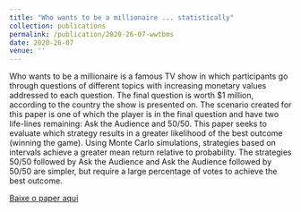 ```yaml
---
title: "Who wants to be a millionaire ... statistically"
collection: publications
permalink: /publication/2020-26-07-wwtbms
date: 2020-26-07
venue: ''
---
```

Who wants to be a millionaire is a famous TV show in which participants go through questions of different topics with increasing monetary values addressed to each question.
The final question is worth $1 million, according to the country the show is presented on.
The scenario created for this paper is one of which the player is in the final question and have two life-lines remaining: Ask the Audience and 50/50. 
This paper seeks to evaluate which strategy results in a greater likelihood of the best outcome (winning the game). 
Using Monte Carlo simulations, strategies based on intervals achieve a greater mean return relative to probability. 
The strategies 50/50 followed by Ask the Audience and Ask the Audience followed by 50/50 are simpler,
but require a large percentage of votes to achieve the best outcome.

[Baixe o paper aqui](https://github.com/pedrohcrocha/pedrohcrocha.github.io/blob/master/files/WWTBMS.pdf)

